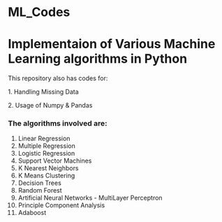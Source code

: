 # ML_Codes
<h1> Implementaion of Various Machine Learning algorithms in Python </h1>
<p> This repository also has codes for: </p>
 <p>1. Handling Missing Data</p>
 <p>2. Usage of Numpy & Pandas</p>
<h3> The algorithms involved are: </h3>
<ol>
  <li>Linear Regression</li>
  <li>Multiple Regression</li>
  <li>Logistic Regression</li>
  <li>Support Vector Machines</li>
  <li>K Nearest Neighbors</li>
  <li>K Means Clustering</li>
  <li>Decision Trees</li>
  <li>Random Forest</li>
  <li>Artificial Neural Networks - MultiLayer Perceptron</li>
  <li>Principle Component Analysis</li>
  <li>Adaboost</li>
</ol>
